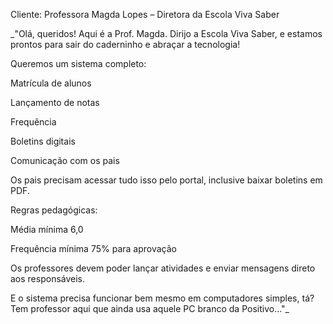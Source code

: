 Cliente: Professora Magda Lopes – Diretora da Escola Viva Saber

_"Olá, queridos! Aqui é a Prof. Magda. Dirijo a Escola Viva Saber, e estamos prontos para sair do caderninho e abraçar a tecnologia!

Queremos um sistema completo:

Matrícula de alunos

Lançamento de notas

Frequência

Boletins digitais

Comunicação com os pais

Os pais precisam acessar tudo isso pelo portal, inclusive baixar boletins em PDF.

Regras pedagógicas:

Média mínima 6,0

Frequência mínima 75% para aprovação

Os professores devem poder lançar atividades e enviar mensagens direto aos responsáveis.

E o sistema precisa funcionar bem mesmo em computadores simples, tá? Tem professor aqui que ainda usa aquele PC branco da Positivo..."_

